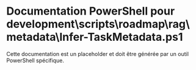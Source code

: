 # Documentation PowerShell pour development\scripts\roadmap\rag\metadata\Infer-TaskMetadata.ps1

Cette documentation est un placeholder et doit être générée par un outil PowerShell spécifique.
